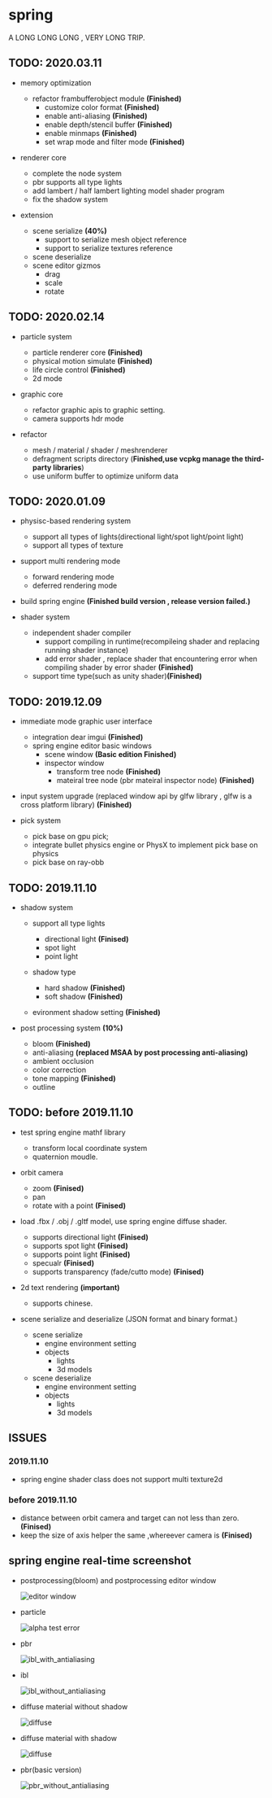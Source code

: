 
# spring

A LONG LONG LONG , VERY LONG TRIP.

## TODO: 2020.03.11

- memory optimization

    - refactor frambufferobject module **(Finished)**
        - customize color format **(Finished)**
        - enable anti-aliasing **(Finished)**
        - enable depth/stencil buffer **(Finished)**
        - enable minmaps **(Finished)**
        - set wrap mode and filter mode **(Finished)**
  
- renderer core

    - complete the node system
    - pbr supports all type lights
    - add lambert / half lambert lighting model shader program
    - fix the shadow system

- extension

    - scene serialize **(40%)**
        - support to serialize mesh object reference
        - support to serialize textures reference
    - scene deserialize
    - scene editor gizmos
        - drag
        - scale
        - rotate

## TODO: 2020.02.14

- particle system
    - particle renderer core **(Finished)**
    - physical motion simulate **(Finished)**
    - life circle control **(Finished)**
    - 2d mode

- graphic core
    - refactor graphic apis to graphic setting.
    - camera supports hdr mode

- refactor 
    - mesh / material / shader / meshrenderer
    - defragment scripts directory (**Finished,use vcpkg manage the third-party libraries**)
    - use uniform buffer to optimize uniform data

## TODO: 2020.01.09

- physisc-based rendering system
    - support all types of lights(directional light/spot light/point light)
    - support all types of texture
    
- support multi rendering mode 
    - forward rendering mode
    - deferred rendering mode

- build spring engine **(Finished build version , release version failed.)**

- shader system 
    - independent shader compiler
        - support compiling in runtime(recompileing shader and replacing running shader instance)
        - add error shader , replace shader that encountering error when compiling shader by error shader **(Finished)**
    - support time type(such as unity shader)**(Finished)**

## TODO: 2019.12.09

- immediate mode graphic user interface
    - integration dear imgui **(Finished)**
    - spring engine editor basic windows
        - scene window **(Basic edition Finished)**
        - inspector window
            - transform tree node **(Finished)**
            - mateiral tree node (pbr mateiral inspector node) **(Finished)**

- input system upgrade (replaced window api by glfw library , glfw is a cross platform library) **(Finished)**

- pick system
    - pick base on gpu pick;
    - integrate bullet physics engine or PhysX to implement pick base on physics
    - pick base on ray-obb

## TODO: 2019.11.10

- shadow system
    - support all type lights
        - directional light **(Finised)**
        - spot light
        - point light

    - shadow type
        - hard shadow **(Finished)**
        - soft shadow **(Finished)**

    - evironment shadow setting **(Finished)**

- post processing system **(10%)**
    - bloom **(Finished)**
    - anti-aliasing **(replaced MSAA by post processing anti-aliasing)**
    - ambient occlusion
    - color correction
    - tone mapping **(Finished)**
    - outline 

## TODO: before 2019.11.10

- test spring engine mathf library
    - transform local coordinate system
    - quaternion moudle.

- orbit camera 
    - zoom **(Finised)**
    - pan
    - rotate with a point **(Finised)**

- load .fbx / .obj / .gltf model, use spring engine diffuse shader.
    - supports directional light **(Finised)**
    - supports spot light **(Finised)**
    - supports point light **(Finised)**
    - specualr **(Finised)**
    - supports transparency (fade/cutto mode) **(Finised)**

- 2d text rendering **(important)**
    - supports chinese.

- scene serialize and deserialize (JSON format and binary format.)
    - scene serialize
        - engine environment setting
        - objects
            - lights
            - 3d models
    - scene deserialize
        - engine environment setting
        - objects
            - lights
            - 3d models 
    
## ISSUES

### 2019.11.10

- spring engine shader class does not support multi texture2d

### before 2019.11.10

- distance between orbit camera and target can not less than zero. **(Finised)**
- keep the size of axis helper the same ,whereever camera is **(Finised)**

## spring engine real-time screenshot

-   postprocessing(bloom) and postprocessing editor window

    ![editor window](/screenshot/spring%20engine%20realtime%20screenshot_07.jpg)

-   particle
    
    ![alpha test error](/screenshot/spring%20engine%20realtime%20screenshot_06.jpg)

-   pbr
    
    ![ibl_with_antialiasing](/screenshot/spring%20engine%20realtime%20screenshot_05.png)

-   ibl
    
    ![ibl_without_antialiasing](/screenshot/spring%20engine%20realtime%20screenshot_04.jpg)

-   diffuse material without shadow
    
    ![diffuse](/screenshot/spring%20engine%20realtime%20screenshot_01.PNG)

-   diffuse material with shadow
    
    ![diffuse](/screenshot/spring%20engine%20realtime%20screenshot_02.jpg)

-   pbr(basic version)
    
    ![pbr_without_antialiasing](/screenshot/spring%20engine%20realtime%20screenshot_03.png)
